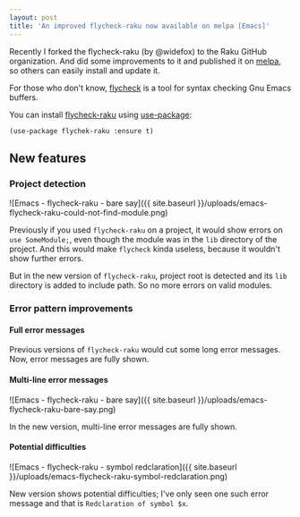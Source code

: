 ```yaml
---
layout: post
title: 'An improved flycheck-raku now available on melpa [Emacs]'
---
```


Recently I forked the flycheck-raku (by @widefox) to the Raku GitHub organization.
And did some improvements to it and published it on [melpa](https://melpa.org/), so others can easily install and update it.

For those who don't know, [flycheck](https://www.flycheck.org/) is a tool for syntax checking Gnu Emacs buffers.

You can install [flycheck-raku](https://github.com/Raku/flycheck-raku) using [use-package](https://github.com/jwiegley/use-package):

```elisp
(use-package flychek-raku :ensure t)
```

## New features

### Project detection

![Emacs - flycheck-raku - bare say]({{ site.baseurl }}/uploads/emacs-flycheck-raku-could-not-find-module.png)

Previously if you used `flycheck-raku` on a project, it would show errors on `use SomeModule;`,
even though the module was in the `lib` directory of the project. And this would make `flycheck` kinda
useless, because it wouldn't show further errors.

But in the new version of `flycheck-raku`, project root is detected and its `lib` directory is added to
include path. So no more errors on valid modules.


### Error pattern improvements

#### Full error messages

Previous versions of `flycheck-raku` would cut some long error messages. Now, error messages are fully shown.

#### Multi-line error messages

![Emacs - flycheck-raku - bare say]({{ site.baseurl }}/uploads/emacs-flycheck-raku-bare-say.png)

In the new version, multi-line error messages are fully shown.

#### Potential difficulties

![Emacs - flycheck-raku - symbol redclaration]({{ site.baseurl }}/uploads/emacs-flycheck-raku-symbol-redclaration.png)

New version shows potential difficulties; I've only seen one such error message and that is `Redclaration of symbol $x`.